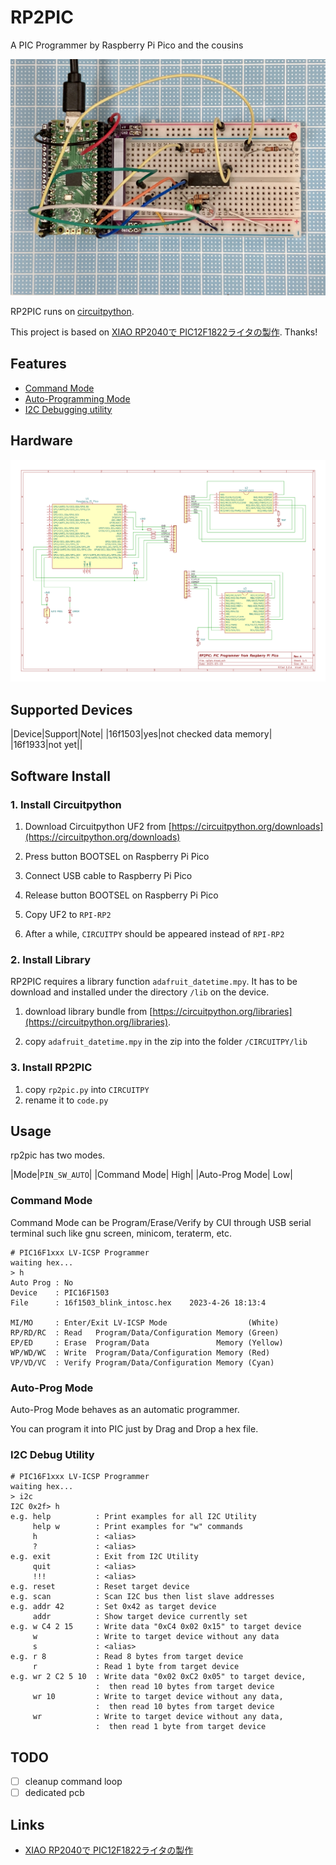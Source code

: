 # RP2PIC

A PIC Programmer by Raspberry Pi Pico and the cousins

![breadboard](img/breadboard.jpg)

RP2PIC runs on [circuitpython](https://circuitpython.org/).

This project is based on [XIAO RP2040で PIC12F1822ライタの製作](https://ameblo.jp/lonetrip/entry-12763727309.html). Thanks!

## Features

- [Command Mode](#command-mode)
- [Auto-Programming Mode](#auto-prog-Mode)
- [I2C Debugging utility](#i2c-debug-utility)

## Hardware
![schematic](img/rp2pic_schematic.png)


## Supported Devices

|Device|Support|Note|
|16f1503|yes|not checked data memory|
|16f1933|not yet||


## Software Install

### 1. Install Circuitpython
1. Download Circuitpython UF2 from [https://circuitpython.org/downloads](https://circuitpython.org/downloads)

1. Press button BOOTSEL on Raspberry Pi Pico
1. Connect USB cable to Raspberry Pi Pico
1. Release button BOOTSEL on Raspberry Pi Pico
1. Copy UF2 to `RPI-RP2`
1. After a while, `CIRCUITPY` should be appeared instead of `RPI-RP2` 

### 2. Install Library

RP2PIC requires a library function `adafruit_datetime.mpy`.
It has to be download and installed under the directory `/lib` on the device. 

1. download library bundle from [https://circuitpython.org/libraries](https://circuitpython.org/libraries).

1. copy `adafruit_datetime.mpy` in the zip into the folder `/CIRCUITPY/lib`

### 3. Install RP2PIC
1. copy `rp2pic.py` into `CIRCUITPY`
1. rename it to `code.py`

## Usage

rp2pic has two modes.

|Mode|`PIN_SW_AUTO`|
|Command Mode| High|
|Auto-Prog Mode| Low|

### Command Mode

Command Mode can be Program/Erase/Verify by CUI through USB serial terminal such like gnu screen, minicom, teraterm, etc.

```
# PIC16F1xxx LV-ICSP Programmer
waiting hex...
> h
Auto Prog : No
Device    : PIC16F1503
File      : 16f1503_blink_intosc.hex    2023-4-26 18:13:4

MI/MO     : Enter/Exit LV-ICSP Mode                  (White)
RP/RD/RC  : Read   Program/Data/Configuration Memory (Green)
EP/ED     : Erase  Program/Data               Memory (Yellow)
WP/WD/WC  : Write  Program/Data/Configuration Memory (Red)
VP/VD/VC  : Verify Program/Data/Configuration Memory (Cyan)
```

### Auto-Prog Mode

Auto-Prog Mode behaves as an automatic programmer.

You can program it into PIC just by Drag and Drop a hex file.

### I2C Debug Utility

```
# PIC16F1xxx LV-ICSP Programmer
waiting hex...
> i2c
I2C 0x2f> h
e.g. help          : Print examples for all I2C Utility
     help w        : Print examples for "w" commands
     h             : <alias>
     ?             : <alias>
e.g. exit          : Exit from I2C Utility
     quit          : <alias>
     !!!           : <alias>
e.g. reset         : Reset target device
e.g. scan          : Scan I2C bus then list slave addresses
e.g. addr 42       : Set 0x42 as target device
     addr          : Show target device currently set
e.g. w C4 2 15     : Write data "0xC4 0x02 0x15" to target device
     w             : Write to target device without any data
     s             : <alias>
e.g. r 8           : Read 8 bytes from target device
     r             : Read 1 byte from target device
e.g. wr 2 C2 5 10  : Write data "0x02 0xC2 0x05" to target device,
                   :  then read 10 bytes from target device
     wr 10         : Write to target device without any data,
                   :  then read 10 bytes from target device
     wr            : Write to target device without any data,
                   :  then read 1 byte from target device
```

## TODO
- [ ] cleanup command loop
- [ ] dedicated pcb

## Links

- [XIAO RP2040で PIC12F1822ライタの製作](https://ameblo.jp/lonetrip/entry-12763727309.html)
